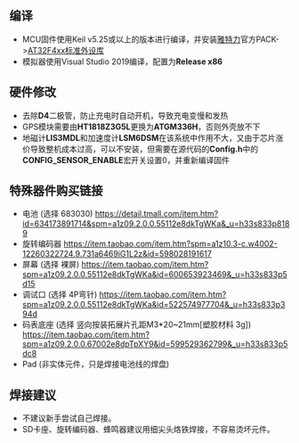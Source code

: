 ## 编译
* MCU固件使用Keil v5.25或以上的版本进行编译，并安装[雅特力](https://www.arterytek.com/cn/index.jsp)官方PACK->[AT32F4xx标准外设库](http://www.arterytek.com/download/Pack_Keil_AT32F4xx_CH_V1.3.4.zip)
* 模拟器使用Visual Studio 2019编译，配置为**Release x86**

## 硬件修改
* 去除**D4**二极管，防止充电时自动开机，导致充电变慢和发热
* GPS模块需要由**HT1818Z3G5L**更换为**ATGM336H**，否则外壳放不下
* 地磁计**LIS3MDL**和加速度计**LSM6DSM**在该系统中作用不大，又由于芯片涨价导致整机成本过高，可以不安装，但需要在源代码的**Config.h**中的**CONFIG_SENSOR_ENABLE**宏开关设置0，并重新编译固件

## 特殊器件购买链接
* 电池 (选择 683030) https://detail.tmall.com/item.htm?id=634173891714&spm=a1z09.2.0.0.55112e8dkTgWKa&_u=h33s833p8189
* 旋转编码器 https://item.taobao.com/item.htm?spm=a1z10.3-c.w4002-12260322724.9.731a6469iG1L2z&id=598028191617
* 屏幕 (选择 裸屏) https://item.taobao.com/item.htm?spm=a1z09.2.0.0.55112e8dkTgWKa&id=600653923469&_u=h33s833p5d15
* 调试口 (选择 4P弯针) https://item.taobao.com/item.htm?spm=a1z09.2.0.0.55112e8dkTgWKa&id=522574977704&_u=h33s833p394d
* 码表底座 (选择 竖向按装拓展片孔距M3*20~21mm[塑胶材料 3g]) https://item.taobao.com/item.htm?spm=a1z09.2.0.0.67002e8dpTpXY9&id=599529362799&_u=h33s833p5dc8
* Pad (非实体元件，只是焊接电池线的焊盘)

## 焊接建议
* 不建议新手尝试自己焊接。
* SD卡座、旋转编码器、蜂鸣器建议用细尖头烙铁焊接，不容易烫坏元件。
